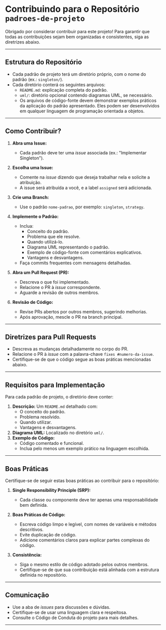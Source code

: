 # Contribuindo para o Repositório `padroes-de-projeto`

Obrigado por considerar contribuir para este projeto! Para garantir que todas as contribuições sejam bem organizadas e consistentes, siga as diretrizes abaixo.

---

## Estrutura do Repositório

- Cada padrão de projeto terá um diretório próprio, com o nome do padrão (ex.: `singleton/`).
- Cada diretório conterá os seguintes arquivos:
  - `README.md`: explicação completa do padrão.
  - `uml/`: diretório opcional contendo diagramas UML, se necessário.
  - Os arquivos de código-fonte devem demonstrar exemplos práticos da aplicação do padrão apresentado. Eles podem ser desenvolvidos em qualquer linguagem de programação orientada a objetos.

---

## Como Contribuir?

1. **Abra uma Issue:**
   - Cada padrão deve ter uma _issue_ associada (ex.: "Implementar Singleton").

2. **Escolha uma Issue:**
   - Comente na _issue_ dizendo que deseja trabalhar nela e solicite a atribuição.
   - A issue será atribuída a você, e a label `assigned` será adicionada.

3. **Crie uma Branch:**
   - Use o padrão `nome-padrao`, por exemplo: `singleton`, `strategy`.

4. **Implemente o Padrão:**
   - Inclua:
     - Conceito do padrão.
     - Problema que ele resolve.
     - Quando utilizá-lo.
     - Diagrama UML representando o padrão.
     - Exemplo de código-fonte com comentários explicativos.
     - Vantagens e desvantagens.
   - Faça commits frequentes com mensagens detalhadas.

5. **Abra um Pull Request (PR):**
   - Descreva o que foi implementado.
   - Relacione o PR à _issue_ correspondente.
   - Aguarde a revisão de outros membros.

6. **Revisão de Código:**
   - Revise PRs abertos por outros membros, sugerindo melhorias.
   - Após aprovação, mescle o PR na branch principal.

---

## Diretrizes para Pull Requests

- Descreva as mudanças detalhadamente no corpo do PR.
- Relacione o PR à _issue_ com a palavra-chave `fixes #numero-da-issue`.
- Certifique-se de que o código segue as boas práticas mencionadas abaixo.

---

## Requisitos para Implementação

Para cada padrão de projeto, o diretório deve conter:

1. **Descrição:** Um `README.md` detalhado com:
   - O conceito do padrão.
   - Problema resolvido.
   - Quando utilizar.
   - Vantagens e desvantagens.
2. **Diagrama UML:** Localizado no diretório `uml/`.
3. **Exemplo de Código:**
   - Código comentado e funcional.
   - Inclua pelo menos um exemplo prático na linguagem escolhida.

---

## Boas Práticas

Certifique-se de seguir estas boas práticas ao contribuir para o repositório:

1. **Single Responsibility Principle (SRP):**
   - Cada classe ou componente deve ter apenas uma responsabilidade bem definida.

2. **Boas Práticas de Código:**
   - Escreva código limpo e legível, com nomes de variáveis e métodos descritivos.
   - Evite duplicação de código.
   - Adicione comentários claros para explicar partes complexas do código.

3. **Consistência:**
   - Siga o mesmo estilo de código adotado pelos outros membros.
   - Certifique-se de que sua contribuição está alinhada com a estrutura definida no repositório.

---

## Comunicação

- Use a aba de _issues_ para discussões e dúvidas.
- Certifique-se de usar uma linguagem clara e respeitosa.
- Consulte o Código de Conduta do projeto para mais detalhes.

---
